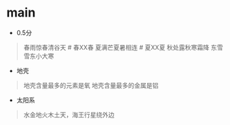 # main
- 0.5分
> 春雨惊春清谷天  # 春XX春
> 夏满芒夏暑相连  # 夏XX夏
> 秋处露秋寒霜降
> 东雪雪东小大寒
- 地壳
> 地壳含量最多的元素是氧
> 地壳含量最多的金属是铝
- 太阳系
> 水金地火木土天，海王行星绕外边
